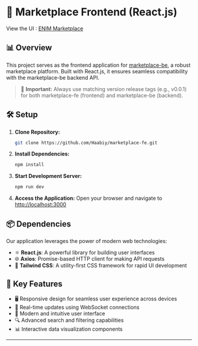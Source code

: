 # 🚀 Marketplace Frontend (React.js)

View the UI : [ENIM Marketplace](https://www.abiydema.com/#presentation)

## 📊 Overview

This project serves as the frontend application for [marketplace-be](https://github.com/Haabiy/marketplace-be), a robust marketplace platform. Built with React.js, it ensures seamless compatibility with the marketplace-be backend API.

> 🔗 **Important:** Always use matching version release tags (e.g., v0.0.1) for both marketplace-fe (frontend) and marketplace-be (backend).

## 🛠 Setup

1. **Clone Repository:**
   ```bash
   git clone https://github.com/Haabiy/marketplace-fe.git
   ```

2. **Install Dependencies:**
   ```bash
   npm install
   ```

3. **Start Development Server:**
   ```bash
   npm run dev 
   ```

4. **Access the Application:**
   Open your browser and navigate to [http://localhost:3000](http://localhost:3000)

## 📦 Dependencies

Our application leverages the power of modern web technologies:

- ⚛️ **React.js**: A powerful library for building user interfaces
- 🌐 **Axios**: Promise-based HTTP client for making API requests
- 🎨 **Tailwind CSS**: A utility-first CSS framework for rapid UI development

## 🔑 Key Features

- 🖥 Responsive design for seamless user experience across devices
- 🔄 Real-time updates using WebSocket connections
- 🎨 Modern and intuitive user interface
- 🔍 Advanced search and filtering capabilities
- 📊 Interactive data visualization components

----------